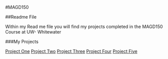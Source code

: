 #MAGD150

##Readme File

Within my Read me file you will find my projects completed in the MAGD150 Course at UW- Whitewater

###My Projects

[Project One](https://github.com/caitlinchunter/MAGD-Projects/blob/gh-pages/s19magd150lab01_Hunter/s19magd150lab01_Hunter.pde)
[Project Two](https://github.com/caitlinchunter/MAGD-Projects/tree/gh-pages/s19magd150lab02_Hunter/s19magd150lab02_Hunter%202)
[Project Three](https://github.com/caitlinchunter/MAGD-Projects/blob/gh-pages/s19magd150lab03_Hunter/s19magd150lab03_Hunter.pde)
[Project Four](https://github.com/caitlinchunter/MAGD-Projects/blob/gh-pages/s19magd150lab04_Hunter/s19magd150lab04_Hunter.pde)
[Project Five](https://github.com/caitlinchunter/MAGD-Projects/blob/gh-pages/s19magd150lab05_Hunter/s19magd150lab05_Hunter.pde) 

